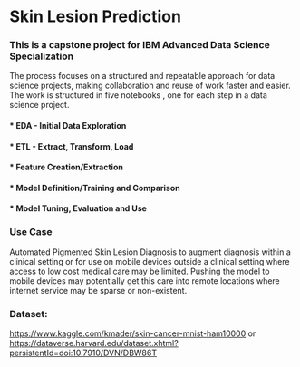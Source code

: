 # Skin Lesion Prediction
### This is a capstone project for IBM Advanced Data Science Specialization

The process focuses on a structured and repeatable approach for data science projects, making collaboration and reuse of work faster and easier. The work is structured in five notebooks , one for each step in a data science project. 

#### * EDA - Initial Data Exploration
#### * ETL - Extract, Transform, Load
#### * Feature Creation/Extraction
#### * Model Definition/Training and Comparison
#### * Model Tuning, Evaluation and Use

### Use Case
Automated Pigmented Skin Lesion Diagnosis to augment diagnosis within a clinical setting or for use on mobile devices outside a clinical setting where access to low cost medical care may be limited. Pushing the model to mobile devices may potentially get this care into remote locations where internet service may be sparse or non-existent.

### Dataset:
https://www.kaggle.com/kmader/skin-cancer-mnist-ham10000
or
https://dataverse.harvard.edu/dataset.xhtml?persistentId=doi:10.7910/DVN/DBW86T



